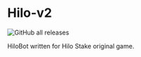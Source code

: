 # Hilo-v2

![GitHub all releases](https://img.shields.io/github/downloads/poky1084/Hilo-v2/total)

HiloBot written for Hilo Stake original game.
